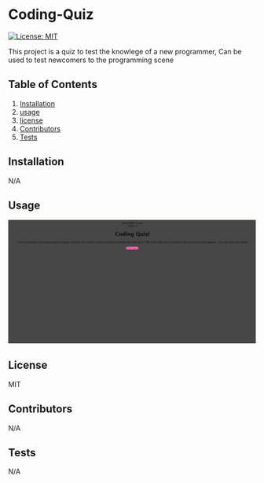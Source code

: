 # Coding-Quiz

   [![License: MIT](https://img.shields.io/badge/License-MIT-yellow.svg)](https://opensource.org/licenses/MIT)

  This project is a quiz to test the knowlege of a new programmer, Can be used to test newcomers to the programming scene

  ## Table of Contents
  1. [Installation](#installation)
  2. [usage](#usageinfo)
  3. [license](#licenses)
  4. [Contributors](#contribution)
  5. [Tests](#testing)

  ## Installation
  N/A

  ## Usage
 ![alt text](image.png)

  ## License
  MIT

  ## Contributors
  N/A

  ## Tests
  N/A
